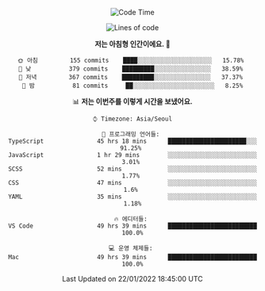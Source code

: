 <div align='center'>
 
<!--START_SECTION:waka-->
![Code Time](http://img.shields.io/badge/Code%20Time-1%2C114%20hrs%2027%20mins-blue)

![Lines of code](https://img.shields.io/badge/%EC%A0%80%EB%8A%94%20%EC%97%AC%ED%83%9C%EA%B9%8C%EC%A7%80%20-59%20Thousand%20%EC%A4%84%EC%9D%98%20%EC%BD%94%EB%93%9C%EB%A5%BC%20%EC%9E%91%EC%84%B1%ED%96%88%EC%96%B4%EC%9A%94.-blue)

**저는 아침형 인간이에요. 🐤** 

```text
🌞 아침         155 commits    ████░░░░░░░░░░░░░░░░░░░░░   15.78% 
🌆 낮　         379 commits    █████████░░░░░░░░░░░░░░░░   38.59% 
🌃 저녁         367 commits    █████████░░░░░░░░░░░░░░░░   37.37% 
🌙 밤　         81 commits     ██░░░░░░░░░░░░░░░░░░░░░░░   8.25%

```


📊 **저는 이번주를 이렇게 시간을 보냈어요.** 

```text
⌚︎ Timezone: Asia/Seoul

💬 프로그래밍 언어들: 
TypeScript               45 hrs 18 mins      ██████████████████████░░░   91.25% 
JavaScript               1 hr 29 mins        ░░░░░░░░░░░░░░░░░░░░░░░░░   3.01% 
SCSS                     52 mins             ░░░░░░░░░░░░░░░░░░░░░░░░░   1.77% 
CSS                      47 mins             ░░░░░░░░░░░░░░░░░░░░░░░░░   1.6% 
YAML                     35 mins             ░░░░░░░░░░░░░░░░░░░░░░░░░   1.18%

🔥 에디터들: 
VS Code                  49 hrs 39 mins      █████████████████████████   100.0%

💻 운영 체제들: 
Mac                      49 hrs 39 mins      █████████████████████████   100.0%

```


 Last Updated on 22/01/2022 18:45:00 UTC
<!--END_SECTION:waka-->
 </div>
<!---
Emewjin/Emewjin is a ✨ special ✨ repository because its `README.md` (this file) appears on your GitHub profile.
You can click the Preview link to take a look at your changes.
--->
